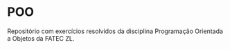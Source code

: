 # POO

Repositório com exercícios resolvidos da disciplina Programação Orientada a Objetos da FATEC ZL. 

